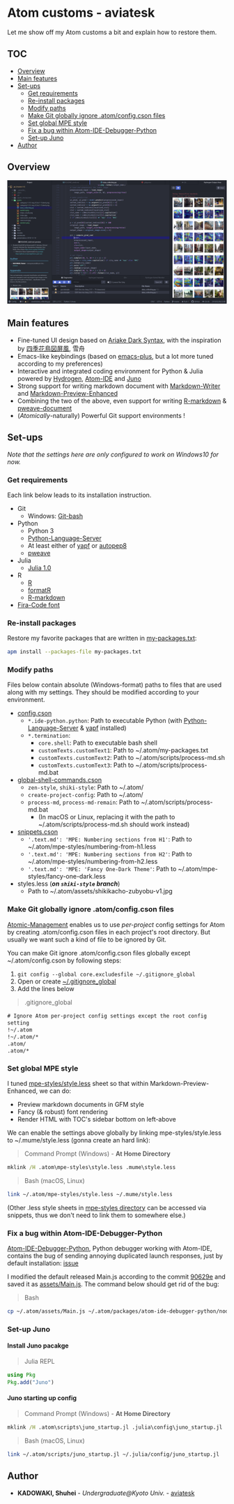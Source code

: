   
  
  
# Atom customs - aviatesk
  
  
Let me show off my Atom customs a bit and explain how to restore them.
  
  
## TOC
  
  
  
  
  
* [Overview](#overview )
* [Main features](#main-features )
* [Set-ups](#set-ups )
	* [Get requirements](#get-requirements )
	* [Re-install packages](#re-install-packages )
	* [Modify paths](#modify-paths )
	* [Make Git globally ignore .atom/config.cson files](#make-git-globally-ignore-atomconfigcson-files )
	* [Set global MPE style](#set-global-mpe-style )
	* [Fix a bug within Atom-IDE-Debugger-Python](#fix-a-bug-within-atom-ide-debugger-python )
	* [Set-up Juno](#set-up-juno )
* [Author](#author )
  
  
  
  
  
## Overview
  
  
![overview](./assets/overview.png )
  
  
## Main features
  
  
- Fine-tuned UI design based on [Ariake Dark Syntax][Ariake], with the inspiration by [四季花鳥図屏風][Shiki], 雪舟
- Emacs-like keybindings (based on [emacs-plus][emacs-plus], but a lot more tuned according to my preferences)
- Interactive and integrated coding environment for Python & Julia powered by [Hydrogen], [Atom-IDE] and [Juno]
- Strong support for writing markdown document with [Markdown-Writer] and [Markdown-Preview-Enhanced]
- Combining the two of the above, even support for writing [R-markdown] & [pweave-document][pweave]
- (*Atomically*-naturally) Powerful Git support environments !
  
  
[Ariake]: https://atom.io/themes/ariake-dark-syntax
[Shiki]: https://artsandculture.google.com/asset/%E5%9B%9B%E5%AD%A3%E8%8A%B1%E9%B3%A5%E5%9B%B3%E5%B1%8F%E9%A2%A8/1gHXp2NQApzNHg?hl=en
[emacs-plus]: https://atom.io/packages/emacs-plus
[Hydrogen]: https://atom.io/packages/hydrogen
[Atom-IDE]: https://ide.atom.io/
[Juno]: http://junolab.org/
[Markdown-Writer]: https://atom.io/packages/markdown-writer
[Markdown-Preview-Enhanced]: https://shd101wyy.github.io/markdown-preview-enhanced/#/
[pweave]: http://mpastell.com/pweave/
[R-markdown]: https://rmarkdown.rstudio.com/
  
  
  
## Set-ups
  
  
*Note that the settings here are only configured to work on Windows10 for now.*
  
  
### Get requirements
  
  
Each link below leads to its installation instruction.
  
- Git
    * Windows: [Git-bash](https://sp18.datastructur.es/materials/lab/lab1setup/windows.html#b-everything-else )
- Python
    * Python 3
    * [Python-Language-Server]
    * At least either of [yapf] or [autopep8]
    * [pweave](http://mpastell.com/pweave/#install-and-quickstart )
- Julia
    * [Julia 1.0](https://julialang.org/downloads/ )
- R
    * [R](https://cran.r-project.org/bin/windows/base/ )
    * [formatR](https://yihui.name/formatr/#1-installation )
    * [R-markdown](https://rmarkdown.rstudio.com/lesson-1.html#installation )
- [Fira-Code font](https://github.com/tonsky/FiraCode )
  
[Python-Language-Server]: https://github.com/palantir/python-language-server#installation
[yapf]: https://github.com/google/yapf#installation
[autopep8]: https://github.com/hhatto/autopep8#installation
[R-Language-Server]: https://github.com/REditorSupport/languageserver
[formatR]: (https://yihui.name/formatr/#1-installation)
  
  
### Re-install packages
  
  
Restore my favorite packages that are written in [my-packages.txt](./my-pacakge.txt ):
  
```bash
apm install --packages-file my-packages.txt
```
  
  
### Modify paths
  
  
Files below contain absolute (Windows-format) paths to files that are used along with my settings. They should be modified according to your environment.
  
- [config.cson](./config.cson )
    * `*.ide-python.python`: Path to executable Python (with [Python-Language-Server] & [yapf] installed)
    * `*.termination`:
        + `core.shell`: Path to executable bash shell
        + `customTexts.customText1`: Path to ~/.atom/my-packages.txt
        + `customTexts.customText2`: Path to ~/.atom/scripts/process-md.sh
        + `customTexts.customText3`: Path to ~/.atom/scripts/process-md.bat
- [global-shell-commands.cson](./global-shell-commands.cson )
    * `zen-style`, `shiki-style`: Path to ~/.atom/
    * `create-project-config`: Path to ~/.atom/
    * `process-md`, `process-md-remain`: Path to ~/.atom/scripts/process-md.bat
        + (In macOS or Linux, replacing it with the path to ~/.atom/scripts/process-md.sh should work instead)
- [snippets.cson](./snippets.cson )
    * `'.text.md': 'MPE: Numbering sections from H1'`: Path to ~/.atom/mpe-styles/numbering-from-h1.less
    * `'.text.md': 'MPE: Numbering sections from H2'`: Path to ~/.atom/mpe-styles/numbering-from-h2.less
    * `'.text.md': 'MPE: 'Fancy One-Dark Theme'`: Path to ~/.atom/mpe-styles/fancy-one-dark.less
- styles.less (***on `shiki-style` branch***)
    * Path to ~/.atom/assets/shikikacho-zubyobu-v1.jpg
  
  
### Make Git globally ignore .atom/config.cson files
  
  
[Atomic-Management] enables us to use *per-project* config settings for Atom by creating .atom/config.cson files in each project's root directory. But usually we want such a kind of file to be ignored by Git.
  
You can make Git ignore .atom/config.cson files globally except ~/.atom/config.cson by following steps:
1. `git config --global core.excludesfile ~/.gitignore_global`
2. Open or create [~/.gitignore_global](../.gitignore_global )
3. Add the lines below
> .gitignore_global
```plain
# Ignore Atom per-project config settings except the root config setting
!~/.atom
!~/.atom/*
.atom/
.atom/*
```
  
  
[Atomic-Management]: https://github.com/harmsk/atomic-management
  
  
### Set global MPE style
  
  
I tuned [mpe-styles/style.less] sheet so that within Markdown-Preview-Enhanced, we can do:
- Preview markdown documents in GFM style
- Fancy (& robust) font rendering
- Render HTML with TOC's sidebar bottom on left-above
  
We can enable the settings above globally by linking mpe-styles/style.less to ~/.mume/style.less (gonna create an hard link):
  
> Command Prompt (Windows) - **At Home Directory**
```cmd
mklink /H .atom\mpe-styles\style.less .mume\style.less
```
  
> Bash (macOS, Linux)
```bash
link ~/.atom/mpe-styles/style.less ~/.mume/style.less
```
  
(Other .less style sheets in [mpe-styles directory](./mpe-styles ) can be accessed via snippets, thus we don't need to link them to somewhere else.)
  
[mpe-styles/style.less]: mpe-styles/style.less
  
  
### Fix a bug within Atom-IDE-Debugger-Python
  
  
[Atom-IDE-Debugger-Python], Python debugger working with Atom-IDE, contains the bug of sending annoying duplicated launch responses, just by default installation: [issue]
  
I modified the default released Main.js according to the commit [90629e] and saved it as [assets/Main.js][Main.js-modified]. The command below should get rid of the bug:
  
> Bash
```bash
cp ~/.atom/assets/Main.js ~/.atom/packages/atom-ide-debugger-python/node_modules/atom-ide-debugger-python/VendorLib/vs-py-debugger/out/client/debugger/Main.js
```
  
[Atom-IDE-Debugger-Python]: https://github.com/facebookarchive/atom-ide-debugger-python
[issue]: https://github.com/facebookarchive/atom-ide-debugger-python/issues/7
[Main.js-modified]: assets/Main.js
[90629e]: https://github.com/facebookarchive/nuclide/commit/90629ee9fded9fb1f8dc761b827bfddbb19aeeb1
  
  
### Set-up Juno
  
  
#### Install Juno pacakge
  
  
> Julia REPL
  
```julia
using Pkg
Pkg.add("Juno")
```
  
#### Juno starting up config
  
  
> Command Prompt (Windows) - **At Home Directory**
```cmd
mklink /H .atom\scripts\juno_startup.jl .julia\config\juno_startup.jl
```
  
> Bash (macOS, Linux)
```bash
link ~/.atom/scripts/juno_startup.jl ~/.julia/config/juno_startup.jl
```
  
  
  
## Author
  
  
- **KADOWAKI, Shuhei** - *Undergraduate@Kyoto Univ.* - [aviatesk]
  
[aviatesk]: https://github.com/aviatesk
  
  
  
  
  
  